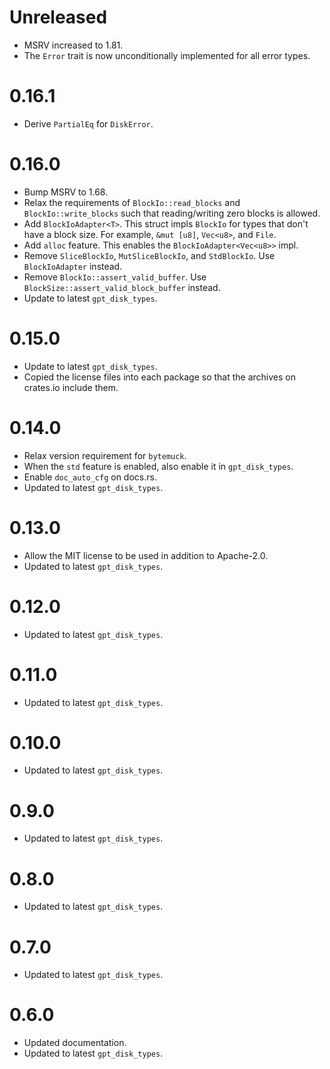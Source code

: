 # Unreleased

* MSRV increased to 1.81.
* The `Error` trait is now unconditionally implemented for all error types.

# 0.16.1

* Derive `PartialEq` for `DiskError`.

# 0.16.0

* Bump MSRV to 1.68.
* Relax the requirements of `BlockIo::read_blocks` and
  `BlockIo::write_blocks` such that reading/writing zero blocks is
  allowed.
* Add `BlockIoAdapter<T>`. This struct impls `BlockIo` for types that
  don't have a block size. For example, `&mut [u8]`, `Vec<u8>`, and
  `File`.
* Add `alloc` feature. This enables the `BlockIoAdapter<Vec<u8>>` impl.
* Remove `SliceBlockIo`, `MutSliceBlockIo`, and `StdBlockIo`. Use
  `BlockIoAdapter` instead.
* Remove `BlockIo::assert_valid_buffer`. Use
  `BlockSize::assert_valid_block_buffer` instead.
* Update to latest `gpt_disk_types`.

# 0.15.0

* Update to latest `gpt_disk_types`.
* Copied the license files into each package so that the archives on
  crates.io include them.

# 0.14.0

* Relax version requirement for `bytemuck`.
* When the `std` feature is enabled, also enable it in `gpt_disk_types`.
* Enable `doc_auto_cfg` on docs.rs.
* Updated to latest `gpt_disk_types`.

# 0.13.0

* Allow the MIT license to be used in addition to Apache-2.0.
* Updated to latest `gpt_disk_types`.

# 0.12.0

* Updated to latest `gpt_disk_types`.

# 0.11.0

* Updated to latest `gpt_disk_types`.

# 0.10.0

* Updated to latest `gpt_disk_types`.

# 0.9.0

* Updated to latest `gpt_disk_types`.

# 0.8.0

* Updated to latest `gpt_disk_types`.

# 0.7.0

* Updated to latest `gpt_disk_types`.

# 0.6.0

* Updated documentation.
* Updated to latest `gpt_disk_types`.
